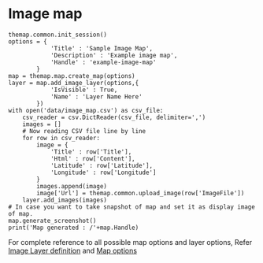 # Image map

    themap.common.init_session()
    options = {
                'Title' : 'Sample Image Map',
                'Description' : 'Example image map',
                'Handle' : 'example-image-map'
            }
    map = themap.map.create_map(options) 
    layer = map.add_image_layer(options,{
                'IsVisible' : True,
                'Name' : 'Layer Name Here'
            })
    with open('data/image_map.csv') as csv_file:
        csv_reader = csv.DictReader(csv_file, delimiter=',')
        images = []
        # Now reading CSV file line by line
        for row in csv_reader:
            image = {
                'Title' : row['Title'],
                'Html' : row['Content'],
                'Latitude' : row['Latitude'],
                'Longitude' : row['Longitude']
            }
            images.append(image)
            image['Url'] = themap.common.upload_image(row['ImageFile'])
        layer.add_images(images)
    # In case you want to take snapshot of map and set it as display image of map.    
    map.generate_screenshot()
    print('Map generated : /'+map.Handle)

For complete reference to all possible map options and layer options, Refer [Image Layer definition](../concepts/image_layer_options.md) and [Map options](../concepts/map_options.md)
